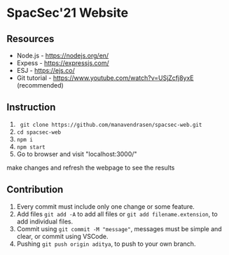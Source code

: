 # SpacSec'21 Website

## Resources
- Node.js - https://nodejs.org/en/ 
- Expess - https://expressjs.com/
- ESJ - https://ejs.co/
- Git tutorial - https://www.youtube.com/watch?v=USjZcfj8yxE (recommended)

## Instruction
1. ``` git clone https://github.com/manavendrasen/spacsec-web.git```
2. ```cd spacsec-web```
3. ```npm i```
4. ```npm start```
5. Go to browser and visit "localhost:3000/"

make changes and refresh the webpage to see the results

## Contribution
1. Every commit must include only one change or some feature.
2. Add files ```git add -A``` to add all files or ```git add filename.extension```, to add individual files.
2. Commit using ```git commit -M "message"```, messages must be simple and clear, or commit using VSCode.
3. Pushing ```git push origin aditya```, to push to your own branch.

